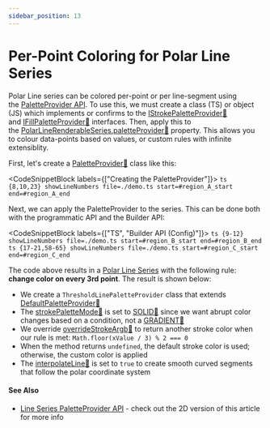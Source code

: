 ```yaml
---
sidebar_position: 13
---
```


# Per-Point Coloring for Polar Line Series

Polar Line series can be colored per-point or per line-segment using the [PaletteProvider API](/2d-charts/chart-types/palette-provider-api/palette-provider-api-overview). To use this, we must create a class (TS) or object (JS) which implements or confirms to the [IStrokePaletteProvider:blue_book:](https://www.scichart.com/documentation/js/current/typedoc/interfaces/istrokepaletteprovider.html) and [IFillPaletteProvider:blue_book:](https://www.scichart.com/documentation/js/current/typedoc/interfaces/ifillpaletteprovider.html) interfaces. Then, apply this to the [PolarLineRenderableSeries.paletteProvider:blue_book:](https://www.scichart.com/documentation/js/v4/typedoc/classes/polarlinerenderableseries.html#paletteprovider) property. This allows you to colour data-points based on values, or custom rules with infinite extensiblity.

First, let's create a [PaletteProvider:blue_book:](https://www.scichart.com/documentation/js/current/typedoc/interfaces/istrokepaletteprovider.html) class like this:

<CodeSnippetBlock labels={["Creating the PaletteProvider"]}>
    ```ts {8,10,23} showLineNumbers file=./demo.ts start=#region_A_start end=#region_A_end
    ```
</CodeSnippetBlock>

Next, we can apply the PaletteProvider to the series. This can be done both with the programmatic API and the Builder API:

<CodeSnippetBlock labels={["TS", "Builder API (Config)"]}>
    ```ts {9-12} showLineNumbers file=./demo.ts start=#region_B_start end=#region_B_end
    ```
    ```ts {17-21,58-65} showLineNumbers file=./demo.ts start=#region_C_start end=#region_C_end
    ```
</CodeSnippetBlock>

The code above results in a [Polar Line Series](/2d-charts/chart-types/polar-line-renderable-series) with the following rule: **change color on every 3rd point**. The result is shown below:

<LiveDocSnippet name="./demo" />

- We create a `ThresholdLinePaletteProvider` class that extends [DefaultPaletteProvider:blue_book:](https://www.scichart.com/documentation/js/v4/typedoc/classes/defaultpaletteprovider.html)
- The [strokePaletteMode:blue_book:](https://www.scichart.com/documentation/js/v4/typedoc/classes/defaultpaletteprovider.html#strokepalettemode) is set to [SOLID:blue_book:](https://www.scichart.com/documentation/js/v4/typedoc/enums/estrokepalettemode.html#solid) since we want abrupt color changes based on a condition, not a [GRADIENT:blue_book:](https://www.scichart.com/documentation/js/v4/typedoc/enums/estrokepalettemode.html#gradient)
- We override [overrideStrokeArgb:blue_book:](https://www.scichart.com/documentation/js/v4/typedoc/classes/defaultpaletteprovider.html#overridestrokeargb) to return another stroke color when our rule is met: `Math.floor(xValue / 3) % 2 === 0`
- When the method returns `undefined`, the default stroke color is used; otherwise, the custom color is applied
- The [interpolateLine:blue_book:](https://www.scichart.com/documentation/js/v4/typedoc/classes/polarlinerenderableseries.html#interpolateline) is set to `true` to create smooth curved segments that follow the polar coordinate system

#### See Also

* [Line Series PaletteProvider API](/2d-charts/chart-types/palette-provider-api/fast-line-renderable-series) - check out the 2D version of this article for more info